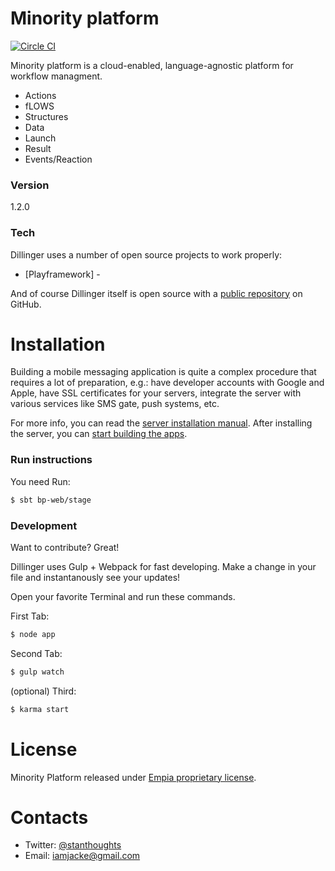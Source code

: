 # Minority platform

[![Circle CI](https://circleci.com/gh/Jacke/coldbreeze/tree/master.svg?style=svg)](https://circleci.com/gh/Jacke/coldbreeze/tree/master)

Minority platform is a cloud-enabled, language-agnostic platform for workflow managment.

  - Actions
  - fLOWS
  - Structures
  - Data
  - Launch
  - Result
  - Events/Reaction

### Version
1.2.0

### Tech

Dillinger uses a number of open source projects to work properly:

* [Playframework] - 


And of course Dillinger itself is open source with a [public repository][dill]
 on GitHub.

# Installation

Building a mobile messaging application is quite a complex procedure that requires a lot of preparation, e.g.: have developer accounts with Google and Apple, have SSL certificates for your servers, integrate the server with various services like SMS gate, push systems, etc.

For more info, you can read the [server installation manual](docs/SERVER.md). After installing the server, you can [start building the apps](docs/APPS.md). 

### Run instructions

You need Run:

```sh
$ sbt bp-web/stage
```


### Development

Want to contribute? Great!

Dillinger uses Gulp + Webpack for fast developing.
Make a change in your file and instantanously see your updates!

Open your favorite Terminal and run these commands.

First Tab:
```sh
$ node app
```

Second Tab:
```sh
$ gulp watch
```

(optional) Third:
```sh
$ karma start
```




# License

Minority Platform released under [Empia proprietary license](LICENSE).


# Contacts

* Twitter: [@stanthoughts](https://twitter.com/stanthoughts)
* Email: [iamjacke@gmail.com](mailto:iamjacke@gmail.com)



[//]: # (These are reference links used in the body of this note and get stripped out when the markdown processor does its job. There is no need to format nicely because it shouldn't be seen. Thanks SO - http://stackoverflow.com/questions/4823468/store-comments-in-markdown-syntax)


   [dill]: <https://github.com/joemccann/dillinger>
   [git-repo-url]: <https://github.com/joemccann/dillinger.git>
   [john gruber]: <http://daringfireball.net>
   [@thomasfuchs]: <http://twitter.com/thomasfuchs>
   [df1]: <http://daringfireball.net/projects/markdown/>
   [marked]: <https://github.com/chjj/marked>
   [Ace Editor]: <http://ace.ajax.org>
   [node.js]: <http://nodejs.org>
   [Twitter Bootstrap]: <http://twitter.github.com/bootstrap/>
   [keymaster.js]: <https://github.com/madrobby/keymaster>
   [jQuery]: <http://jquery.com>
   [@tjholowaychuk]: <http://twitter.com/tjholowaychuk>
   [express]: <http://expressjs.com>
   [AngularJS]: <http://angularjs.org>
   [Gulp]: <http://gulpjs.com>
   
   [PlDb]: <https://github.com/joemccann/dillinger/tree/master/plugins/dropbox/README.md>
   [PlGh]:  <https://github.com/joemccann/dillinger/tree/master/plugins/github/README.md>
   [PlGd]: <https://github.com/joemccann/dillinger/tree/master/plugins/googledrive/README.md>
   [PlOd]: <https://github.com/joemccann/dillinger/tree/master/plugins/onedrive/README.md>


